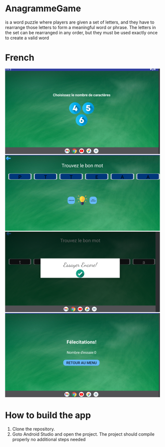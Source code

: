 # AnagrammeGame
is a word puzzle where players are given a set of letters, and they have to rearrange those letters to form a meaningful word or phrase.
 The letters in the set can be rearranged in any order, but they must be used exactly once to create a valid word
 # French
 <img src="https://github.com/nabilidrissi/AnagrammeGame/blob/master/images/first.png" />
 <img src="https://github.com/nabilidrissi/AnagrammeGame/blob/master/images/second.png" />
 <img src="https://github.com/nabilidrissi/AnagrammeGame/blob/master/images/third.png" />
 <img src="https://github.com/nabilidrissi/AnagrammeGame/blob/master/images/end.png" />
 
 # How to build the app
 1. Clone the repository.
 2. Goto Android Studio and open the project.
 The project should compile properly no additional steps needed

